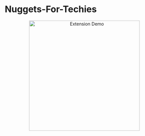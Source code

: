# Nuggets-For-Techies

<p align="center">
  <img src="https://raw.githubusercontent.com/BolajiAyodeji/inspireNuggets/master/demo/insire.gif" width="350" alt="Extension Demo">
</p>
